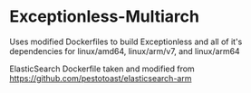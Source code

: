 # Exceptionless-Multiarch

Uses modified Dockerfiles to build Exceptionless and all of it's dependencies for linux/amd64, linux/arm/v7, and linux/arm64

ElasticSearch Dockerfile taken and modified from https://github.com/pestotoast/elasticsearch-arm
